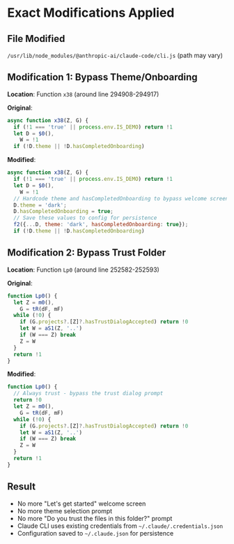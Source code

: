 # Exact Modifications Applied

## File Modified
`/usr/lib/node_modules/@anthropic-ai/claude-code/cli.js` (path may vary)

## Modification 1: Bypass Theme/Onboarding

**Location**: Function `x38` (around line 294908-294917)

**Original**:
```javascript
async function x38(Z, G) {
  if (!1 === 'true' || process.env.IS_DEMO) return !1
  let D = $0(),
    W = !1
  if (!D.theme || !D.hasCompletedOnboarding)
```

**Modified**:
```javascript
async function x38(Z, G) {
  if (!1 === 'true' || process.env.IS_DEMO) return !1
  let D = $0(),
    W = !1
  // Hardcode theme and hasCompletedOnboarding to bypass welcome screen
  D.theme = 'dark';
  D.hasCompletedOnboarding = true;
  // Save these values to config for persistence
  f2({...D, theme: 'dark', hasCompletedOnboarding: true});
  if (!D.theme || !D.hasCompletedOnboarding)
```

## Modification 2: Bypass Trust Folder

**Location**: Function `Lp0` (around line 252582-252593)

**Original**:
```javascript
function Lp0() {
  let Z = m0(),
    G = tR(dF, mF)
  while (!0) {
    if (G.projects?.[Z]?.hasTrustDialogAccepted) return !0
    let W = aS1(Z, '..')
    if (W === Z) break
    Z = W
  }
  return !1
}
```

**Modified**:
```javascript
function Lp0() {
  // Always trust - bypass the trust dialog prompt
  return !0
  let Z = m0(),
    G = tR(dF, mF)
  while (!0) {
    if (G.projects?.[Z]?.hasTrustDialogAccepted) return !0
    let W = aS1(Z, '..')
    if (W === Z) break
    Z = W
  }
  return !1
}
```

## Result
- No more "Let's get started" welcome screen
- No more theme selection prompt
- No more "Do you trust the files in this folder?" prompt
- Claude CLI uses existing credentials from `~/.claude/.credentials.json`
- Configuration saved to `~/.claude.json` for persistence